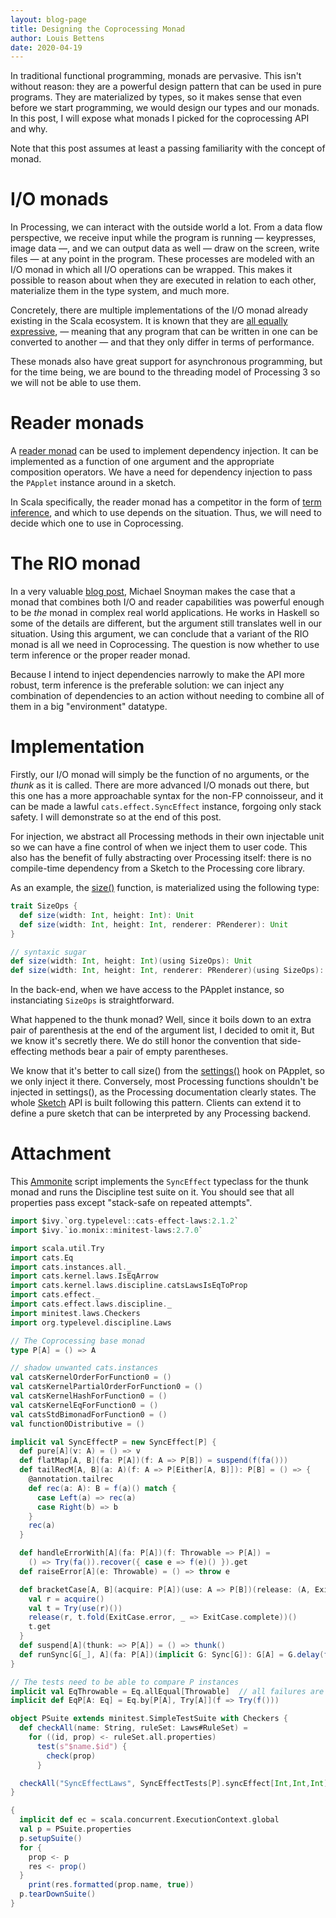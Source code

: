 ```yaml
---
layout: blog-page
title: Designing the Coprocessing Monad
author: Louis Bettens
date: 2020-04-19
---
```


In traditional functional programming,
monads are pervasive.
This isn't without reason:
they are a powerful design pattern
that can be used in pure programs.
They are materialized by types, so
it makes sense that
even before we start programming,
we would design our types and our monads.
In this post, I will expose what monads I picked for the coprocessing API and why.

Note that this post assumes at least a passing familiarity with the concept of monad.

# I/O monads
In Processing, we can interact with the outside world a lot.
From a data flow perspective,
we receive input while the program is running
— keypresses, image data —,
and we can output data as well
— draw on the screen, write files —
at any point in the program.
These processes are modeled with an I/O monad in which all I/O operations can be wrapped.
This makes it possible to reason about when they are executed in relation to each other,
materialize them in the type system,
and much more.

Concretely, there are multiple implementations of the I/O monad
already existing in the Scala ecosystem.
It is known that they are [all equally expressive][only-one-io],
— meaning that any program that can be written in one can be converted to another —
and that they only differ in terms of performance.

These monads also have great support for asynchronous programming,
but for the time being, we are bound to the threading model of Processing 3
so we will not be able to use them.

[only-one-io]: https://degoes.net/articles/only-one-io

# Reader monads
A [reader monad] can be used to implement dependency injection.
It can be implemented as a function of one argument and the appropriate composition operators.
We have a need for dependency injection to pass the `PApplet` instance around in a sketch.

In Scala specifically, the reader monad has a competitor in the form of [term inference][using-clauses],
and which to use depends on the situation.
Thus, we will need to decide which one to use in Coprocessing.

[reader monad]: https://github.com/lemastero/scala_typeclassopedia#reader
[using-clauses]: https://dotty.epfl.ch/docs/reference/contextual/using-clauses.html

# The RIO monad
In a very valuable [blog post][the-rio-monad], Michael Snoyman makes the case that
a monad that combines both I/O and reader capabilities was powerful enough to
be *the* monad in complex real world applications.
He works in Haskell so some of the details are different,
but the argument still translates well in our situation.
Using this argument,
we can conclude that a variant of the RIO monad is all we need in Coprocessing.
The question is now whether to use term inference or the proper reader monad.

Because I intend to inject dependencies narrowly to make the API more robust,
term inference is the preferable solution:
we can inject any combination of dependencies to an action
without needing to combine all of them in a big "environment" datatype.

[the-rio-monad]: https://www.fpcomplete.com/blog/2017/07/the-rio-monad

# Implementation
Firstly, our I/O monad will simply be
the function of no arguments, or the *thunk* as it is called.
There are more advanced I/O monads out there,
but this one has a more approachable syntax for the non-FP connoisseur,
and it can be made a lawful `cats.effect.SyncEffect` instance, forgoing only stack safety.
I will demonstrate so at the end of this post.

For injection, we abstract all Processing methods in their own injectable unit
so we can have a fine control of when we inject them to user code.
This also has the benefit of fully abstracting over Processing itself:
there is no compile-time dependency from a Sketch to the Processing core library.

As an example, the [size()][processing:size] function,
is materialized using the following type:
```scala
trait SizeOps {
  def size(width: Int, height: Int): Unit
  def size(width: Int, height: Int, renderer: PRenderer): Unit
}

// syntaxic sugar
def size(width: Int, height: Int)(using SizeOps): Unit
def size(width: Int, height: Int, renderer: PRenderer)(using SizeOps): Unit
```
In the back-end, when we have access to the PApplet instance,
so instanciating `SizeOps` is straightforward.

What happened to the thunk monad?
Well, since it boils down to an extra pair of parenthesis at the end of the argument list,
I decided to omit it,
But we know it's secretly there.
We do still honor the convention that side-effecting methods bear a pair of empty parentheses.

We know that it's better to call size() from the [settings()][processing:settings] hook on PApplet, so we only inject it there.
Conversely, most Processing functions shouldn't be injected in settings(), as the Processing documentation clearly states.
The whole [Sketch](coprocessing.Sketch) API is built following this pattern.
Clients can extend it to define a pure sketch that can be interpreted by any Processing backend.

[processing:size]: https://processing.org/reference/size_.html
[processing:settings]: https://processing.org/reference/settings_.html

# Attachment

This [Ammonite] script implements the `SyncEffect` typeclass for the thunk monad and runs the Discipline test suite on it.
You should see that all properties pass except "stack-safe on repeated attempts".

[Ammonite]: https://ammonite.io

```scala
import $ivy.`org.typelevel::cats-effect-laws:2.1.2`
import $ivy.`io.monix::minitest-laws:2.7.0`

import scala.util.Try
import cats.Eq
import cats.instances.all._
import cats.kernel.laws.IsEqArrow
import cats.kernel.laws.discipline.catsLawsIsEqToProp
import cats.effect._
import cats.effect.laws.discipline._
import minitest.laws.Checkers
import org.typelevel.discipline.Laws

// The Coprocessing base monad
type P[A] = () => A

// shadow unwanted cats.instances
val catsKernelOrderForFunction0 = ()
val catsKernelPartialOrderForFunction0 = ()
val catsKernelHashForFunction0 = ()
val catsKernelEqForFunction0 = ()
val catsStdBimonadForFunction0 = ()
val function0Distributive = ()

implicit val SyncEffectP = new SyncEffect[P] {
  def pure[A](v: A) = () => v
  def flatMap[A, B](fa: P[A])(f: A => P[B]) = suspend(f(fa()))
  def tailRecM[A, B](a: A)(f: A => P[Either[A, B]]): P[B] = () => {
    @annotation.tailrec
    def rec(a: A): B = f(a)() match {
      case Left(a) => rec(a)
      case Right(b) => b
    }
    rec(a)
  }

  def handleErrorWith[A](fa: P[A])(f: Throwable => P[A]) =
    () => Try(fa()).recover({ case e => f(e)() }).get
  def raiseError[A](e: Throwable) = () => throw e

  def bracketCase[A, B](acquire: P[A])(use: A => P[B])(release: (A, ExitCase[Throwable]) => P[Unit]) = () => {
    val r = acquire()
    val t = Try(use(r)())
    release(r, t.fold(ExitCase.error, _ => ExitCase.complete))()
    t.get
  }
  def suspend[A](thunk: => P[A]) = () => thunk()
  def runSync[G[_], A](fa: P[A])(implicit G: Sync[G]): G[A] = G.delay(fa())
}

// The tests need to be able to compare P instances
implicit val EqThrowable = Eq.allEqual[Throwable]  // all failures are equal
implicit def EqP[A: Eq] = Eq.by[P[A], Try[A]](f => Try(f()))

object PSuite extends minitest.SimpleTestSuite with Checkers {
  def checkAll(name: String, ruleSet: Laws#RuleSet) =
    for ((id, prop) <- ruleSet.all.properties)
      test(s"$name.$id") {
        check(prop)
      }

  checkAll("SyncEffectLaws", SyncEffectTests[P].syncEffect[Int,Int,Int])
}

{
  implicit def ec = scala.concurrent.ExecutionContext.global
  val p = PSuite.properties
  p.setupSuite()
  for {
    prop <- p
    res <- prop()
  }
    print(res.formatted(prop.name, true))
  p.tearDownSuite()
}
```
